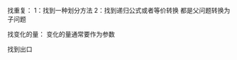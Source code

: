 找重复：
    1：找到一种划分方法
    2：找到递归公式或者等价转换
    都是父问题转换为子问题
    
找变化的量：
    变化的量通常要作为参数
    
找到出口    
    
